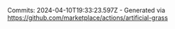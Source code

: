 Commits: 2024-04-10T19:33:23.597Z - Generated via https://github.com/marketplace/actions/artificial-grass
<br>
